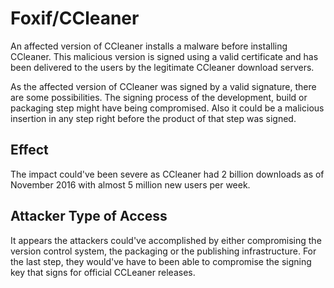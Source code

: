 # Foxif/CCleaner

An affected version of CCleaner installs a malware before installing CCleaner.
This malicious version is signed using a valid certificate and has been
delivered to the users by the legitimate CCleaner download servers.

As the affected version of CCleaner was signed by a valid signature, there are
some possibilities. The signing process of the development, build or packaging
step might have being compromised. Also it could be a malicious insertion in
any step right before the product of that step was signed.

## Effect

The impact could've been severe as CCleaner had 2 billion downloads as of
November 2016 with almost 5 million new users per week.

## Attacker Type of Access

It appears the attackers could've accomplished by either compromising the
version control system, the packaging or the publishing infrastructure. For the
last step, they would've have to been able to compromise the signing key that
signs for official CCLeaner releases.
